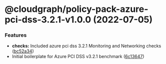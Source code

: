 # @cloudgraph/policy-pack-azure-pci-dss-3.2.1-v1.0.0 (2022-07-05)


### Features

* **checks:** Included azure pci dss 3.2.1 Monitoring and Networking checks ([bc52a34](https://github.com/cloudgraphdev/cloudgraph-policy-packs/commit/bc52a34ffa1d8dd2ac4ff167cdd0ebbdfff36400))
* Initial boilerplate for Azure PCI DSS v3.2.1 benchmark ([6c13647](https://github.com/cloudgraphdev/cloudgraph-policy-packs/commit/6c1364777295b8c9f0eb5e7eaaaf57b81ea97495))
